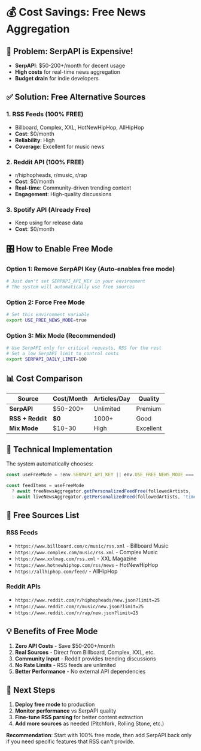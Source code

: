 # 💰 Cost Savings: Free News Aggregation

## 🚨 Problem: SerpAPI is Expensive!
- **SerpAPI**: $50-200+/month for decent usage
- **High costs** for real-time news aggregation
- **Budget drain** for indie developers

## ✅ Solution: Free Alternative Sources

### 1. **RSS Feeds (100% FREE)**
- Billboard, Complex, XXL, HotNewHipHop, AllHipHop
- **Cost**: $0/month
- **Reliability**: High
- **Coverage**: Excellent for music news

### 2. **Reddit API (100% FREE)**  
- r/hiphopheads, r/music, r/rap
- **Cost**: $0/month
- **Real-time**: Community-driven trending content
- **Engagement**: High-quality discussions

### 3. **Spotify API (Already Free)**
- Keep using for release data
- **Cost**: $0/month

## 🎛️ How to Enable Free Mode

### Option 1: Remove SerpAPI Key (Auto-enables free mode)
```bash
# Just don't set SERPAPI_API_KEY in your environment
# The system will automatically use free sources
```

### Option 2: Force Free Mode
```bash
# Set this environment variable
export USE_FREE_NEWS_MODE=true
```

### Option 3: Mix Mode (Recommended)
```bash
# Use SerpAPI only for critical requests, RSS for the rest
# Set a low SerpAPI limit to control costs
export SERPAPI_DAILY_LIMIT=100
```

## 📊 Cost Comparison

| Source | Cost/Month | Articles/Day | Quality |
|--------|------------|--------------|---------|
| **SerpAPI** | $50-200+ | Unlimited | Premium |
| **RSS + Reddit** | **$0** | 1000+ | Good |
| **Mix Mode** | $10-30 | High | Excellent |

## 🔧 Technical Implementation

The system automatically chooses:

```javascript
const useFreeMode = !env.SERPAPI_API_KEY || env.USE_FREE_NEWS_MODE === 'true';

const feedItems = useFreeMode 
  ? await freeNewsAggregator.getPersonalizedFeedFree(followedArtists, 'timeline', limit)
  : await liveNewsAggregator.getPersonalizedFeed(followedArtists, 'timeline', limit);
```

## 🎯 Free Sources List

### RSS Feeds
- `https://www.billboard.com/c/music/rss.xml` - Billboard Music
- `https://www.complex.com/music/rss.xml` - Complex Music  
- `https://www.xxlmag.com/rss.xml` - XXL Magazine
- `https://www.hotnewhiphop.com/rss/news` - HotNewHipHop
- `https://allhiphop.com/feed/` - AllHipHop

### Reddit APIs
- `https://www.reddit.com/r/hiphopheads/new.json?limit=25`
- `https://www.reddit.com/r/music/new.json?limit=25`
- `https://www.reddit.com/r/rap/new.json?limit=25`

## 💡 Benefits of Free Mode

1. **Zero API Costs** - Save $50-200+/month
2. **Real Sources** - Direct from Billboard, Complex, XXL, etc.
3. **Community Input** - Reddit provides trending discussions
4. **No Rate Limits** - RSS feeds are unlimited
5. **Better Performance** - No external API dependencies

## 🚀 Next Steps

1. **Deploy free mode** to production
2. **Monitor performance** vs SerpAPI quality
3. **Fine-tune RSS parsing** for better content extraction
4. **Add more sources** as needed (Pitchfork, Rolling Stone, etc.)

**Recommendation**: Start with 100% free mode, then add SerpAPI back only if you need specific features that RSS can't provide.
